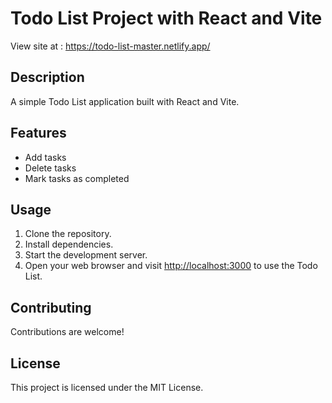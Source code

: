# Todo List Project with React and Vite

View site at : https://todo-list-master.netlify.app/

## Description

A simple Todo List application built with React and Vite.

## Features

- Add tasks
- Delete tasks
- Mark tasks as completed

## Usage

1. Clone the repository.
2. Install dependencies.
3. Start the development server.
4. Open your web browser and visit [http://localhost:3000](http://localhost:3000) to use the Todo List.

## Contributing

Contributions are welcome!

## License

This project is licensed under the MIT License.
